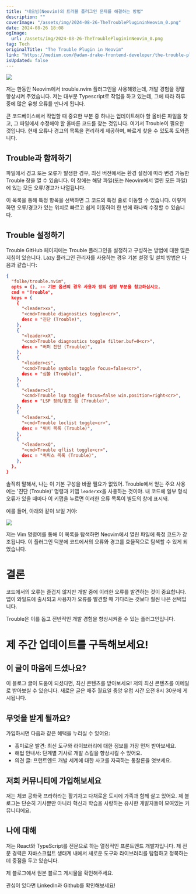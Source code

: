 ```yaml
---
title: "네오빔(Neovim)의 트러블 플러그인 문제를 해결하는 방법"
description: ""
coverImage: "/assets/img/2024-08-26-TheTroublePlugininNeovim_0.png"
date: 2024-08-26 18:08
ogImage: 
  url: /assets/img/2024-08-26-TheTroublePlugininNeovim_0.png
tag: Tech
originalTitle: "The Trouble Plugin in Neovim"
link: "https://medium.com/@adam-drake-frontend-developer/the-trouble-plugin-in-neovim-70978a360b63"
isUpdated: false
---
```



<img src="/assets/img/2024-08-26-TheTroublePlugininNeovim_0.png" />

저는 한동안 Neovim에서 trouble.nvim 플러그인을 사용해왔는데, 개발 경험을 정말 향상시켜 주었습니다. 저는 대부분 Typescript로 작업을 하고 있는데, 그에 따라 하루 중에 많은 유형 오류를 만나게 됩니다.

큰 코드베이스에서 작업할 때 중요한 부분 중 하나는 업데이트해야 할 올바른 파일을 찾고, 그 파일에서 수정해야 할 올바른 코드를 찾는 것입니다. 여기서 Trouble이 필요한 것입니다. 현재 오류나 경고의 목록을 편리하게 제공하며, 빠르게 찾을 수 있도록 도와줍니다.

## Trouble과 함께하기

<div class="content-ad"></div>

파일에서 경고 또는 오류가 발생한 경우, 최신 버전에서는 환경 설정에 따라 변경 가능한 Trouble 창을 열 수 있습니다. 이 창에는 해당 파일(또는 Neovim에서 열린 모든 파일)에 있는 모든 오류/경고가 나열됩니다.

이 목록을 통해 특정 항목을 선택하면 그 코드의 특정 줄로 이동할 수 있습니다. 이렇게 하면 오류/경고가 있는 위치로 빠르고 쉽게 이동하여 한 번에 하나씩 수정할 수 있습니다.

## Trouble 설정하기

Trouble GitHub 페이지에는 Trouble 플러그인을 설정하고 구성하는 방법에 대한 많은 지침이 있습니다. Lazy 플러그인 관리자를 사용하는 경우 기본 설정 및 설치 방법은 다음과 같습니다:

<div class="content-ad"></div>

```json
{
  "folke/trouble.nvim",
  opts = {}, -- 기본 옵션의 경우 사용자 정의 설정 부분을 참고하십시오.
  cmd = "Trouble",
  keys = {
    {
      "<leader>xx",
      "<cmd>Trouble diagnostics toggle<cr>",
      desc = "진단 (Trouble)",
    },
    {
      "<leader>xX",
      "<cmd>Trouble diagnostics toggle filter.buf=0<cr>",
      desc = "버퍼 진단 (Trouble)",
    },
    {
      "<leader>cs",
      "<cmd>Trouble symbols toggle focus=false<cr>",
      desc = "심볼 (Trouble)",
    },
    {
      "<leader>cl",
      "<cmd>Trouble lsp toggle focus=false win.position=right<cr>",
      desc = "LSP 정의/참조 등 (Trouble)",
    },
    {
      "<leader>xL",
      "<cmd>Trouble loclist toggle<cr>",
      desc = "위치 목록 (Trouble)",
    },
    {
      "<leader>xQ",
      "<cmd>Trouble qflist toggle<cr>",
      desc = "퀵픽스 목록 (Trouble)",
    },
  },
}
```

솔직히 말해서, 나는 이 기본 구성을 바꿀 필요가 없었어. Trouble에서 얻는 주요 사용 예는 '진단 (Trouble)' 명령과 키맵 `leader`xx을 사용하는 것이야. 내 코드에 일부 형식 오류가 있을 때마다 이 키맵을 누르면 이러한 오류 목록이 별도의 창에 표시돼.

예를 들어, 아래와 같이 보일 거야:

<img src="/assets/img/2024-08-26-TheTroublePlugininNeovim_1.png" />


<div class="content-ad"></div>

저는 Vim 명령어를 통해 이 목록을 탐색하면 Neovim에서 열린 파일에 특정 코드가 강조됩니다. 이 플러그인 덕분에 코드에서의 오류와 경고를 효율적으로 탐색할 수 있게 되었습니다.

# 결론

코드에서의 오류는 즐겁지 않지만 개발 중에 이러한 오류를 발견하는 것이 중요합니다. 앱이 와일드에 출시되고 사용자가 오류를 발견할 때 기다리는 것보다 훨씬 나은 선택입니다.

Trouble은 이를 돕고 전반적인 개발 경험을 향상시켜줄 수 있는 플러그인입니다.

<div class="content-ad"></div>

# 제 주간 업데이트를 구독해보세요!

## 이 글이 마음에 드셨나요?

이 블로그 글이 도움이 되셨다면, 최신 콘텐츠를 받아보세요! 저의 최신 콘텐츠를 이메일로 받아보실 수 있습니다. 새로운 글은 매주 월요일 중앙 유럽 시간 오전 8시 30분에 게시됩니다.

## 무엇을 받게 될까요?

<div class="content-ad"></div>

가입하시면 다음과 같은 혜택을 누리실 수 있어요:

- 흥미로운 발견: 최신 도구와 라이브러리에 대한 정보를 가장 먼저 받아보세요.
- 해법 안내서: 단계별 기사로 개발 스킬을 향상시킬 수 있어요.
- 의견 글: 프런트엔드 개발 세계에 대한 사고를 자극하는 통찰론을 엿보세요.

## 저희 커뮤니티에 가입해보세요

저는 체코 공화국 프라하라는 활기차고 다채로운 도시에 가족과 함께 살고 있어요. 제 블로그는 단순히 기사뿐만 아니라 혁신과 학습을 사랑하는 유사한 개발자들이 모여있는 커뮤니티에요.

<div class="content-ad"></div>

## 나에 대해

저는 React와 TypeScript를 전문으로 하는 열정적인 프론트엔드 개발자입니다. 제 전문 경력은 자바스크립트 생태계 내에서 새로운 도구와 라이브러리를 탐험하고 정복하는 데 중점을 두고 있습니다.

제 블로그에서 원본 블로그 게시물을 확인해주세요.

관심이 있다면 LinkedIn과 Github를 확인해보세요!